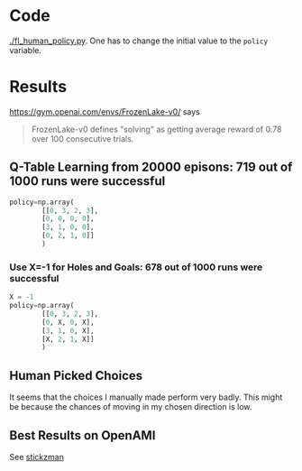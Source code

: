 # Code
[./fl_human_policy.py](./fl_human_policy.py). One has to change the initial value to the `policy` variable.
# Results
https://gym.openai.com/envs/FrozenLake-v0/ says
> FrozenLake-v0 defines "solving" as getting average reward of 0.78 over 100 consecutive trials.

## Q-Table Learning from 20000 episons: 719 out of 1000 runs were successful
```python
policy=np.array(
        [[0, 3, 2, 3],
        [0, 0, 0, 0],
        [3, 1, 0, 0],
        [0, 2, 1, 0]]
        )

```
### Use X=-1 for Holes and Goals: 678 out of 1000 runs were successful
```python
X = -1
policy=np.array(
        [[0, 3, 2, 3],
        [0, X, 0, X],
        [3, 1, 0, X],
        [X, 2, 1, X]]
        )
```
## Human Picked Choices
It seems that the choices I manually made perform very badly. This might be because the chances of moving in my chosen direction is low.

## Best Results on OpenAMI

See [stickzman](./stickzman)
